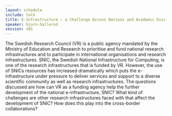 ```yaml
---
layout: schedule
include: talk
title: E-Infrastructure – a Challenge Across Nations and Academic Disciplines
speaker: bjorn-hallerod
session: s01
---
```


The Swedish Research Council (VR) is a public agency mandated by the Ministry of
Education and Research to prioritise and fund national research infrastructures
and to participate in international organisations and research infrastructures.
SNIC, the Swedish National Infrastructure for Computing, is one of the research
infrastructures that is funded by VR. However, the use of SNICs resources has
increased dramatically which puts the e-infrastructure under pressure to deliver
services and support to a diverse scientific community as well as research
infrastructures. The questions discussed are how can VR as a funding agency help
the further development of the national e-infrastructure, SNIC? What kind of
challenges are other research infrastructures faced with that affect the
development of SNIC? How does this play into the cross-border collaborations?
